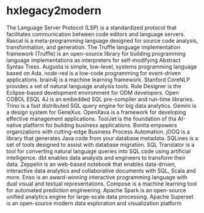 # hxlegacy2modern

The Language Server Protocol (LSP) is a standardized protocol that facilitates communication between code editors and language servers. Rascal is a meta-programming language designed for source code analysis, transformation, and generation. The Truffle language implementation framework (Truffle) is an open-source library for building programming language implementations as interpreters for self-modifying Abstract Syntax Trees. Augusta is simple, low-level, systems programming language based on Ada. node-red is a low-code programming for event-driven applications. brain4j is a machine learning framework. Stanford CoreNLP provides a set of natural language analysis tools. Rule Designer is the Eclipse-based development environment for ODM developers. Open COBOL ESQL 4J is an embedded SQL pre-compiler and run-time libraries. Trino is a fast distributed SQL query engine for big data analytics. Gemini is a design system for GeneXus. OpenXava is a framework for developing effective management applications. ToolJet is the foundation of tha AI-native platform for building business applications. Bonita empowers organizations with cutting-edge Business Process Automation. jOOQ is a library that generates Java code from your database metadata. SQLines is a set of tools designed to assist with database migration. SQL Translator is a tool for converting natural language queries into SQL code using artificial intelligence. dbt enables data analysts and engineers to transform their data. Zeppelin is an web-based notebook that enables data-driven, interactive data analytics and collaborative documents with SQL, Scala and more. Enso is an award-winning interactive programming language with dual visual and textual representations. Compose is a machine learning tool for automated prediction engineering. Apache Spark is an open-source unified analytics engine for large-scale data processing. Apache Superset is an open-source modern data exploration and visualization platform